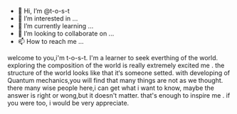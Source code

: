 - 👋 Hi, I’m @t-o-s-t
- 👀 I’m interested in ...
- 🌱 I’m currently learning ...
- 💞️ I’m looking to collaborate on ...
- 📫 How to reach me ...

<!---
t-o-s-t/t-o-s-t is a ✨ special ✨ repository because its `README.md` (this file) appears on your GitHub profile.
You can click the Preview link to take a look at your changes.
--->
welcome to you,i'm t-o-s-t.
I'm a learner to seek everthing of the world. exploring the composition of the world is really extremely  excited me .
the structure of the world looks like that it‘s someone setted. with developing of Quantum mechanics,you will find 
that many things are not as we thought.
there many wise people here,i can get what i want to know, maybe the answer is right or wong,but it doesn't matter.
that's enough to inspire me .
if you were too, i would be very appreciate.
